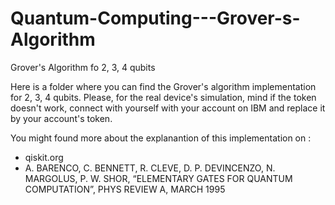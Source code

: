 # Quantum-Computing---Grover-s-Algorithm
Grover's Algorithm fo 2, 3, 4 qubits

Here is a folder where you can find the Grover's algorithm implementation for 2, 3, 4 qubits. Please, for the real device's simulation, mind if the token doesn't work, connect with yourself with your account on IBM and replace it by your account's token.

You might found more about the explanantion of this implementation on :

* qiskit.org 
* A. BARENCO, C. BENNETT, R. CLEVE, D. P. DEVINCENZO, N. MARGOLUS, P. W. SHOR, “ELEMENTARY GATES FOR QUANTUM COMPUTATION”, PHYS REVIEW A, MARCH 1995
